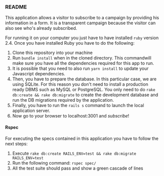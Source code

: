 ### README

This application allows a visitor to subscribe to a campaign by providing his information in a form. It is a transparent campaign because the visitor can also see who's already subscribed. 

For running it on your computer you just have to have installed `ruby` version 2.4. Once you have installed Ruby you have to do the following:

1. Clone this repository into your machine
2. Run `bundle install` when in the cloned directory. This commandwill make sure you have all the dependencies required for this app to run.
3. It is possible that you need to also run `yarn install` to update your Javascript dependencies.
4. Then, you have to prepare the database. In this particular case, we are using SQLite. For this reason you don't need to install a production ready DBMS such as MySQL or PostgreSQL. You only need to do `rake db:create && rake db:migrate` to create the development database and run the DB migrations required by the application. 
5. Finally, you have to run the `rails s` command to launch the local application server. 
6. Now go to your browser to localhost:3001 and *subscribe*!

#### Rspec

For executing the specs contained in this application you have to follow the next steps:

1. Execute `rake db:create RAILS_ENV=test && rake db:migrate RAILS_ENV=test`
2. Run the following command: `rspec spec/`
3. All the test suite should pass and show a green cascade of lines
